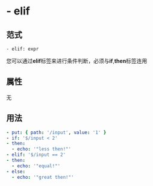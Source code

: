 # \- elif

## 范式
```
- elif: expr
```
您可以通过**elif**标签来进行条件判断，必须与**if**,**then**标签连用

## 属性
无

## 用法
```yaml
- put: { path: '/input', value: '1' }
- if: '$/input < 2'
- then:
  - echo: '"less then!"'
- elif: '$/input == 2'
- then:
  - echo: '"equal!"'
- else:
  - echo: '"great then!"'
```
